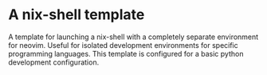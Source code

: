 # A nix-shell template

A template for launching a nix-shell with a completely separate environment for
neovim. Useful for isolated development environments for specific programming
languages. This template is configured for a basic python development
configuration.
